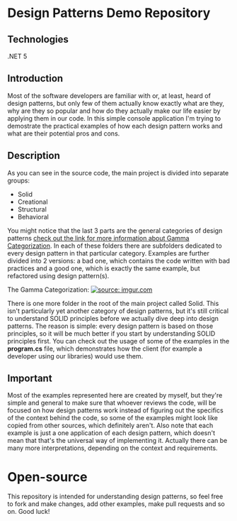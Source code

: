 # Design Patterns Demo Repository

## Technologies
.NET 5

## Introduction
Most of the software developers are familiar with or, at least, heard of design patterns, but only few of them actually know exactly what are they, why are they so popular and how do they actually make our life easier by applying them in our code.
In this simple console application I'm trying to demostrate the practical examples of how each design pattern works and what are their potential pros and cons.

## Description
As you can see in the source code, the main project is divided into separate groups:

* Solid
* Creational
* Structural
* Behavioral

You might notice that the last 3 parts are the general categories of design patterns [check out the link for more information about Gamma Categorization](https://en.wikipedia.org/wiki/Design_Patterns#Patterns_by_type). In each of these folders there are subfolders dedicated to every design pattern in that particular category. Examples are further divided into 2 versions: a bad one, which contains the code written with bad practices and a good one, which is exactly the same example, but refactored using design pattern(s).

The Gamma Categorization:
<a href="https://imgur.com/nPdv8sH"><img src="https://i.imgur.com/nPdv8sH.png" title="source: imgur.com" /></a>

There is one more folder in the root of the main project called Solid. This isn't particularly yet another category of design patterns, but it's still critical to understand SOLID principles before we actually dive deep into design patterns. The reason is simple: every design pattern is based on those principles, so it will be much better if you start by understanding SOLID principles first.
You can check out the usage of some of the examples in the **program.cs** file, which demonstrates how the client (for example a developer using our libraries) would use them.

## Important
Most of the examples represented here are created by myself, but they're simple and general to make sure that whoever reviews the code, will be focused on how design patterns work instead of figuring out the specifics of the context behind the code, so some of the examples might look like copied from other sources, which definitely aren't.
Also note that each example is just a one application of each design pattern, which doesn't mean that that's the universal way of implementing it. Actually there can be many more interpretations, depending on the context and requirements.

# Open-source
This repository is intended for understanding design patterns, so feel free to fork and make changes, add other examples, make pull requests and so on. Good luck!